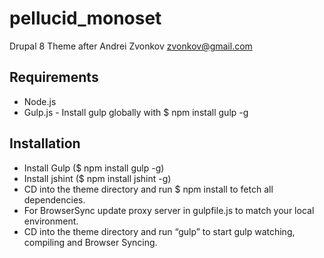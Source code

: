 # pellucid_monoset

Drupal 8 Theme  after Andrei Zvonkov <zvonkov@gmail.com>

## Requirements
- Node.js
- Gulp.js - Install gulp globally with $ npm install gulp -g

## Installation
- Install Gulp ($ npm install gulp -g)
- Install jshint ($ npm install jshint -g)
- CD into the theme directory and run $ npm install to fetch all dependencies.
- For BrowserSync update proxy server in gulpfile.js to match your local environment.
- CD into the theme directory and run “gulp” to start  gulp watching, compiling and Browser Syncing.
